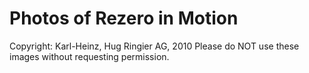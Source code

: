 Photos of Rezero in Motion
=====
Copyright: Karl-Heinz, Hug Ringier AG, 2010
Please do NOT use these images without requesting permission.